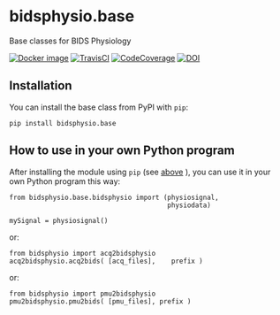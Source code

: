 # bidsphysio.base
Base classes for BIDS Physiology

[![Docker image](https://img.shields.io/badge/docker-cbinyu/bidsphysio:latest-brightgreen.svg?logo=docker&style=flat)](https://hub.docker.com/r/cbinyu/bidsphysio/tags/)
[![TravisCI](https://travis-ci.com/cbinyu/bidsphysio.svg?branch=master)](https://travis-ci.com/cbinyu/bidsphysio)
[![CodeCoverage](https://codecov.io/gh/cbinyu/bidsphysio/branch/master/graph/badge.svg)](https://codecov.io/gh/cbinyu/bidsphysio)
[![DOI](https://zenodo.org/badge/239006399.svg)](https://zenodo.org/badge/latestdoi/239006399)

## Installation
You can install the base class from PyPI with `pip`:

```
pip install bidsphysio.base
```

## How to use in your own Python program
After installing the module using `pip` (see [above](https://github.com/cbinyu/bidsphysio#installation "Installation") ), you can use it in your own Python program this way:
```
from bidsphysio.base.bidsphysio import (physiosignal,
                                        physiodata)

mySignal = physiosignal()
```
or:
```
from bidsphysio import acq2bidsphysio
acq2bidsphysio.acq2bids( [acq_files],    prefix )
```
or:
```
from bidsphysio import pmu2bidsphysio
pmu2bidsphysio.pmu2bids( [pmu_files], prefix )
```


